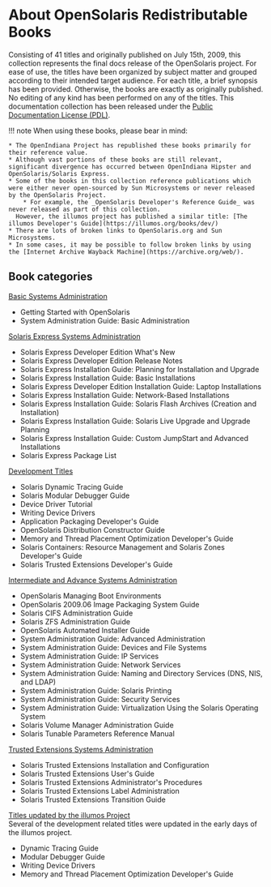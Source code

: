 <!--

The contents of this Documentation are subject to the Public Documentation License Version 1.01
(the "License"); you may only use this Documentation if you comply with the terms of this License.
A copy of the License is available at http://illumos.org/license/PDL.

The Original Documentation is _________________.

The Initial Writer of the Original Documentation is ___________ Copyright (C)_________[Insert year(s)].
All Rights Reserved. (Initial Writer contact(s):________________[Insert hyperlink/alias]).

Contributor(s): ______________________________________.

Portions created by ______ are Copyright (C)_________[Insert year(s)].
All Rights Reserved. (Contributor contact(s):________________[Insert hyperlink/alias]).

-->

<!--

TODO
Add a row to each table describing the relevancy of the book in relation to OpenIndiana Hipster.
* See the SmartOS wiki for an example of this where they compare various OSOL commercial books to illumos.

-->

# About OpenSolaris Redistributable Books

Consisting of 41 titles and originally published on July 15th, 2009, this collection represents the final docs release of the OpenSolaris project.
For ease of use, the titles have been organized by subject matter and grouped according to their intended target audience.
For each title, a brief synopsis has been provided.
Otherwise, the books are exactly as originally published.
No editing of any kind has been performed on any of the titles.
This documentation collection has been released under the [Public Documentation License (PDL)](../misc/pdl.md).

<div class="note" markdown="1">
!!! note
    When using these books, please bear in mind:

    * The OpenIndiana Project has republished these books primarily for their reference value.
    * Although vast portions of these books are still relevant, significant divergence has occurred between OpenIndiana Hipster and OpenSolaris/Solaris Express.
    * Some of the books in this collection reference publications which were either never open-sourced by Sun Microsystems or never released by the OpenSolaris Project.
        * For example, the _OpenSolaris Developer's Reference Guide_ was never released as part of this collection.
      However, the illumos project has published a similar title: [The illumos Developer's Guide](https://illumos.org/books/dev/)
    * There are lots of broken links to OpenSolaris.org and Sun Microsystems.
    * In some cases, it may be possible to follow broken links by using the [Internet Archive Wayback Machine](https://archive.org/web/).
</div>

## Book categories

<div class="col-sm-6">
  <div class="panel panel-default">
  <div class="panel-heading"><a href="../basic">Basic Systems Administration</a></div>
  <div class="panel-body">
    <ul>
      <li>Getting Started with OpenSolaris</li>
      <li>System Administration Guide: Basic Administration</li>
    </ul>
  </div>
  </div>
  <div class="panel panel-default">
  <div class="panel-heading"><a href="../express">Solaris Express Systems Administration</a></div>
  <div class="panel-body">
    <ul>
      <li>Solaris Express Developer Edition What's New</li>
      <li>Solaris Express Developer Edition Release Notes</li>
      <li>Solaris Express Installation Guide: Planning for Installation and Upgrade</li>
      <li>Solaris Express Installation Guide: Basic Installations</li>
      <li>Solaris Express Developer Edition Installation Guide: Laptop Installations</li>
      <li>Solaris Express Installation Guide: Network-Based Installations</li>
      <li>Solaris Express Installation Guide: Solaris Flash Archives (Creation and Installation)</li>
      <li>Solaris Express Installation Guide: Solaris Live Upgrade and Upgrade Planning</li>
      <li>Solaris Express Installation Guide: Custom JumpStart and Advanced Installations</li>
      <li>Solaris Express Package List</li>
    </ul>
  </div>
  </div>
  <div class="panel panel-default">
  <div class="panel-heading"><a href="../develop">Development Titles</a></div>
  <div class="panel-body">
    <ul>
      <li>Solaris Dynamic Tracing Guide</li>
      <li>Solaris Modular Debugger Guide</li>
      <li>Device Driver Tutorial</li>
      <li>Writing Device Drivers</li>
      <li>Application Packaging Developer's Guide</li>
      <li>OpenSolaris Distribution Constructor Guide</li>
      <li>Memory and Thread Placement Optimization Developer's Guide</li>
      <li>Solaris Containers: Resource Management and Solaris Zones Developer's Guide</li>
      <li>Solaris Trusted Extensions Developer's Guide</li>
    </ul>
  </div>
  </div>
</div>

<div class="col-sm-6">
  <div class="panel panel-default">
  <div class="panel-heading"><a href="../advanced">Intermediate and Advance Systems Administration</a></div>
  <div class="panel-body">
    <ul>
      <li>OpenSolaris Managing Boot Environments</li>
      <li>OpenSolaris 2009.06 Image Packaging System Guide</li>
      <li>Solaris CIFS Administration Guide</li>
      <li>Solaris ZFS Administration Guide</li>
      <li>OpenSolaris Automated Installer Guide</li>
      <li>System Administration Guide: Advanced Administration</li>
      <li>System Administration Guide: Devices and File Systems</li>
      <li>System Administration Guide: IP Services</li>
      <li>System Administration Guide: Network Services</li>
      <li>System Administration Guide: Naming and Directory Services (DNS, NIS, and LDAP)</li>
      <li>System Administration Guide: Solaris Printing</li>
      <li>System Administration Guide: Security Services</li>
      <li>System Administration Guide: Virtualization Using the Solaris Operating System</li>
      <li>Solaris Volume Manager Administration Guide</li>
      <li>Solaris Tunable Parameters Reference Manual</li>
    </ul>
  </div>
  </div>
  <div class="panel panel-default">
  <div class="panel-heading"><a href="../trusted">Trusted Extensions Systems Administration</a></div>
  <div class="panel-body">
    <ul>
      <li>Solaris Trusted Extensions Installation and Configuration</li>
      <li>Solaris Trusted Extensions User's Guide</li>
      <li>Solaris Trusted Extensions Administrator's Procedures</li>
      <li>Solaris Trusted Extensions Label Administration</li>
      <li>Solaris Trusted Extensions Transition Guide</li>
    </ul>
  </div>
  </div>
  <div class="panel panel-default">
  <div class="panel-heading"><a href="https://illumos.org/books">Titles updated by the illumos Project</a></div>
  <div class="panel-body">Several of the development related titles were updated in the early days of the illumos project.
    <ul>
      <li>Dynamic Tracing Guide</li>
      <li>Modular Debugger Guide</li>
      <li>Writing Device Drivers</li>
      <li>Memory and Thread Placement Optimization Developer's Guide</li>
    </ul>
  </div>
  </div>
</div>

